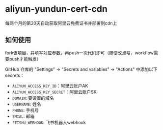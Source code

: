 # aliyun-yundun-cert-cdn
每两个月的第20天自动获取阿里云免费证书并部署到cdn上



## 如何使用

fork该项目，并填写对应参数，再push一次代码即可（随便改点啥，workflow需要push才能触发）

 GitHub 仓库的 "Settings" -> "Secrets and variables" -> "Actions" 中添加以下 secrets：

- `ALIYUN_ACCESS_KEY_ID`：阿里云账户AK
- `ALIYUN_ACCESS_KEY_SECRET`：阿里云账户SK
- `DOMAIN`: 要设置的域名
- `USERNAME`: 姓名
- `PHONE`: 手机号
- `EMIAL`: 邮箱
- `FEISHU_WEBHOOK`: 飞书机器人webhook
